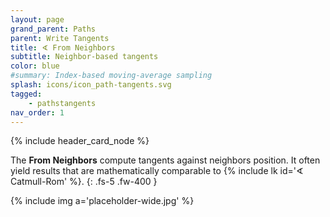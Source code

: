 ```yaml
---
layout: page
grand_parent: Paths
parent: Write Tangents
title: ∢ From Neighbors
subtitle: Neighbor-based tangents
color: blue
#summary: Index-based moving-average sampling
splash: icons/icon_path-tangents.svg
tagged: 
    - pathstangents
nav_order: 1
---
```


{% include header_card_node %}

The **From Neighbors** compute tangents against neighbors position. It often yield results that are mathematically comparable to {% include lk id='∢ Catmull-Rom' %}.
{: .fs-5 .fw-400 } 

{% include img a='placeholder-wide.jpg' %}